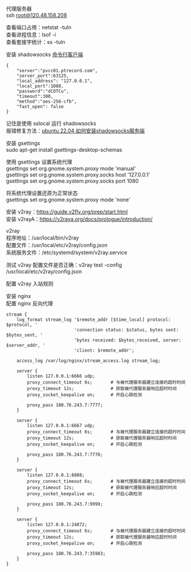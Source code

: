 代理服务器  
ssh root@120.48.158.208  

查看端口占用：netstat -tuln  
查看进程信息：lsof -i  
查看套接字统计：ss -tuln  

安装 shadowsocks [命令行客户端](https://shadowsockshelp.github.io/Shadowsocks/linux.html#%E5%91%BD%E4%BB%A4%E8%A1%8C%E5%AE%A2%E6%88%B7%E7%AB%AF)   
```
{
    "server":"pvcc01.ptrecord.com",
    "server_port":63125,
    "local_address": "127.0.0.1",
    "local_port":1080,
    "password":"dCOTCu",
    "timeout":300,
    "method":"aes-256-cfb",
    "fast_open": false
}
```
记住是使用 sslocal 运行 shadowsocks  
报错修复方法：[ubuntu 22.04 如何安装shadowsocks服务端](http://nfvschool.cn/archives/ubuntu-22.04-ru-he-an-zhuang-shadowsocksfu-wu-duan)   

安装 gsettings  
sudo apt-get install gsettings-desktop-schemas  

使用 gsettings 设置系统代理  
gsettings set org.gnome.system.proxy mode 'manual'  
gsettings set org.gnome.system.proxy.socks host '127.0.0.1'  
gsettings set org.gnome.system.proxy.socks port 1080  

将系统代理设置还原为正常状态  
gsettings set org.gnome.system.proxy mode 'none'  

安装 v2ray：https://guide.v2fly.org/prep/start.html  
安装 v2rayA：https://v2raya.org/docs/prologue/introduction/  

v2ray  
程序地址：/usr/local/bin/v2ray  
配置文件：/usr/local/etc/v2ray/config.json  
系统服务文件：/etc/systemd/system/v2ray.service 

测试 v2ray 配置文件是否正确：v2ray test -config /usr/local/etc/v2ray/config.json  

配置 v2ray 入站规则 


安装 nginx  
配置 nginx 反向代理  

```
stream {
    log_format stream_log '$remote_addr [$time_local] protocol: $protocol, '
                          'connection status: $status, bytes sent: $bytes_sent, '
                          'bytes received: $bytes_received, server: $server_addr, '
                          'client: $remote_addr';

    access_log /var/log/nginx/stream_access.log stream_log;

    server {
        listen 127.0.0.1:6666 udp;
        proxy_connect_timeout 6s;       # 与被代理服务器建立连接的超时时间
        proxy_timeout 12s;              # 获取被代理服务器响应超时时间
        proxy_socket_keepalive on;      # 开启心跳检测

        proxy_pass 180.76.243.7:7777;
    }

    server {
        listen 127.0.0.1:6667 udp;
        proxy_connect_timeout 6s;       # 与被代理服务器建立连接的超时时间
        proxy_timeout 12s;              # 获取被代理服务器响应超时时间
        proxy_socket_keepalive on;      # 开启心跳检测

        proxy_pass 180.76.243.7:7778;
    }

    server {
        listen 127.0.0.1:8888;
        proxy_connect_timeout 6s;       # 与被代理服务器建立连接的超时时间
        proxy_timeout 12s;              # 获取被代理服务器响应超时时间
        proxy_socket_keepalive on;      # 开启心跳检测

        proxy_pass 180.76.243.7:9999;
    }

    server {
        listen 127.0.0.1:24872;
        proxy_connect_timeout 6s;       # 与被代理服务器建立连接的超时时间
        proxy_timeout 12s;              # 获取被代理服务器响应超时时间
        proxy_socket_keepalive on;      # 开启心跳检测

        proxy_pass 180.76.243.7:35983;
    }
}
```
